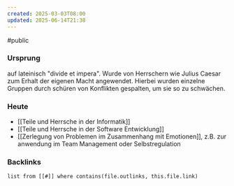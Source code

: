 ```yaml
---
created: 2025-03-03T08:00
updated: 2025-06-14T21:38
---
```

#public
### Ursprung
auf lateinisch "divide et impera". Wurde von Herrschern wie Julius Caesar zum Erhalt der eigenen Macht angewendet. Hierbei wurden einzelne Gruppen durch schüren von Konflikten gespalten, um sie so zu schwächen. 

### Heute
- [[Teile und Herrsche in der Informatik]]
- [[Teile und Herrsche in der Software Entwicklung]]
- [[Zerlegung von Problemen im Zusammenhang mit Emotionen]], z.B. zur anwendung im Team Management oder Selbstregulation

### Backlinks
```dataview 
list from [[#]] where contains(file.outlinks, this.file.link)
```

